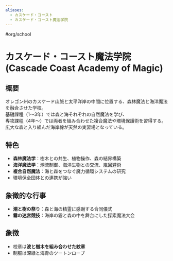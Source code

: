 ```yaml
---
aliases:
  - カスケード・コースト
  - カスケード・コースト魔法学院
---
```


#org/school 
# カスケード・コースト魔法学院 (Cascade Coast Academy of Magic)

## 概要
オレゴン州のカスケード山脈と太平洋岸の中間に位置する、森林魔法と海洋魔法を融合させた学校。  
基礎課程（1〜3年）では森と海それぞれの自然魔法を学び、  
専攻課程（4年〜）では両者を組み合わせた複合魔法や環境保護術を習得する。  
広大な森と入り組んだ海岸線が天然の実習場となっている。

## 特色
- **森林魔法学**：樹木との共生、植物操作、森の結界構築  
- **海洋魔法学**：潮流制御、海洋生物との交流、嵐回避術  
- **複合自然魔法**：海と森をつなぐ魔力循環システムの研究  
- 環境保全団体との連携が強い

## 象徴的な行事
- **潮と樹の祭り**：森と海の精霊に感謝する合同儀式  
- **霧の迷宮競技**：海岸の霧と森の中を舞台にした探索魔法大会

## 象徴
- 校章は**波と樹木を組み合わせた紋章**
- 制服は深緑と海青のツートンローブ
